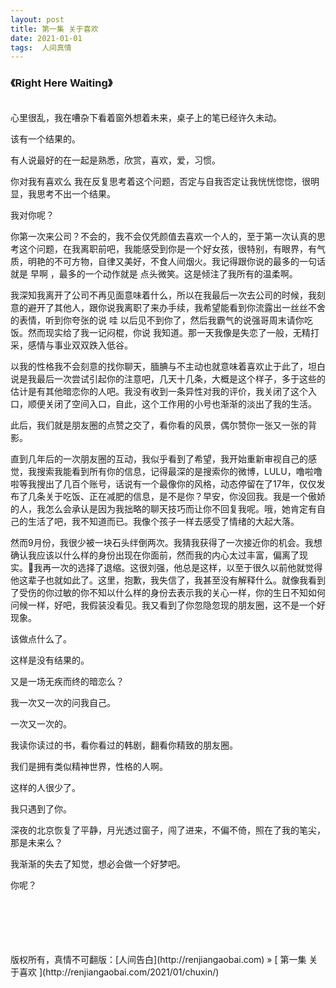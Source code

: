 ```yaml
---
layout: post  
title: 第一集 关于喜欢 
date: 2021-01-01  
tags:  人间真情
---
```

### 《Right Here Waiting》  

<br/> 
心里很乱，我在嘈杂下看着窗外想着未来，桌子上的笔已经许久未动。  

该有一个结果的。   

有人说最好的在一起是熟悉，欣赏，喜欢，爱，习惯。  

你对我有喜欢么 我在反复思考着这个问题，否定与自我否定让我恍恍惚惚，很明显，我思考不出一个结果。  

我对你呢？  

你第一次来公司？不会的，我不会仅凭颜值去喜欢一个人的，至于第一次认真的思考这个问题，在我离职前吧，我能感受到你是一个好女孩，很特别，有眼界，有气质，明艳的不可方物，自律又美好，不食人间烟火。我记得跟你说的最多的一句话就是 早啊 ，最多的一个动作就是 点头微笑。这是倾注了我所有的温柔啊。  

我深知我离开了公司不再见面意味着什么，所以在我最后一次去公司的时候，我刻意的避开了其他人，跟你说我离职了来办手续，我希望能看到你流露出一丝丝不舍的表情，听到你夸张的说  哇 以后见不到你了，然后我霸气的说强哥周末请你吃饭。然而现实给了我一记闷棍，你说 我知道。那一天我像是失恋了一般，无精打采，感情与事业双双跌入低谷。  

以我的性格我不会刻意的找你聊天，腼腆与不主动也就意味着喜欢止于此了，坦白说是我最后一次尝试引起你的注意吧，几天十几条，大概是这个样子，多于这些的估计是有其他暗恋你的人吧。我没有收到一条异性对我的评价，我关闭了这个入口，顺便关闭了空间入口，自此，这个工作用的小号也渐渐的淡出了我的生活。  

此后，我们就是朋友圈的点赞之交了，看你看的风景，偶尔赞你一张又一张的背影。  

直到几年后的一次朋友圈的互动，我似乎看到了希望，我开始重新审视自己的感觉，我搜索我能看到所有你的信息，记得最深的是搜索你的微博，LULU，噜啦噜啦等我搜出了几百个账号，话说有一个最像你的风格，动态停留在了17年，仅仅发布了几条关于吃饭、正在减肥的信息，是不是你？早安，你没回我。我是一个傲娇的人，我怎么会承认是因为我拙略的聊天技巧而让你不回复我呢。哦，她肯定有自己的生活了吧，我不知道而已。我像个孩子一样去感受了情绪的大起大落。

然而9月份，我很少被一块石头绊倒两次。我猜我获得了一次接近你的机会。我想确认我应该以什么样的身份出现在你面前，然而我的内心太过丰富，偏离了现实。我再一次的选择了退缩。这很刘强，他总是这样，以至于很久以前他就觉得他这辈子也就如此了。这里，抱歉，我失信了，我甚至没有解释什么。就像我看到了受伤的你过敏的你不知以什么样的身份去表示我的关心一样，你的生日不知如何问候一样，好吧，我假装没看见。我又看到了你忽隐忽现的朋友圈，这不是一个好现象。  

该做点什么了。

这样是没有结果的。  

又是一场无疾而终的暗恋么？

我一次又一次的问我自己。

一次又一次的。  

我读你读过的书，看你看过的韩剧，翻看你精致的朋友圈。  

我们是拥有类似精神世界，性格的人啊。

这样的人很少了。 

我只遇到了你。 

深夜的北京恢复了平静，月光透过窗子，闯了进来，不偏不倚，照在了我的笔尖，那是未来么？  

我渐渐的失去了知觉，想必会做一个好梦吧。

你呢？

<br/> 
<br/> 
<br/> 
<br/> 
<br/> 
版权所有，真情不可翻版：[人间告白](http://renjiangaobai.com) » [ 第一集 关于喜欢  ](http://renjiangaobai.com/2021/01/chuxin/)  
<br/>